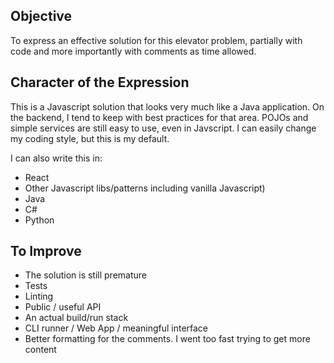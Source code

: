 ## Objective

To express an effective solution for this elevator problem, partially with code and more importantly with comments as time allowed.

## Character of the Expression

This is a Javascript solution that looks very much like a Java application.  On the backend, I tend to keep with best practices
for that area.  POJOs and simple services are still easy to use, even in Javscript.  I can easily change my coding style, but
this is my default.

I can also write this in:
 * React 
 * Other Javascript libs/patterns including vanilla Javascript)
 * Java
 * C#
 * Python

## To Improve

 * The solution is still premature
 * Tests
 * Linting
 * Public / useful API
 * An actual build/run stack
 * CLI runner / Web App / meaningful interface
 * Better formatting for the comments.  I went too fast trying to get more content

